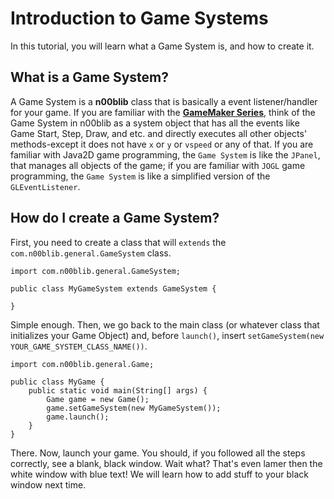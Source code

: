 # Introduction to Game Systems

In this tutorial, you will learn what a Game System is, and how to create it.

## What is a Game System?
A Game System is a **n00blib** class that is basically a event listener/handler for your game. If you are familiar with the [**GameMaker Series**](https://www.yoyogames.com/gamemaker), think of the Game System in n00blib as a system object that has all the events like Game Start, Step, Draw, and etc. and directly executes all other objects' methods-except it does not have `x` or `y` or `vspeed` or any of that. If you are familiar with Java2D game programming, the `Game System` is like the `JPanel`, that manages all objects of the game; if you are familiar with `JOGL` game programming, the `Game System` is like a simplified version of the `GLEventListener`.

## How do I create a Game System?
First, you need to create a class that will `extends` the `com.n00blib.general.GameSystem` class.

	import com.n00blib.general.GameSystem;

	public class MyGameSystem extends GameSystem {

	}

Simple enough. Then, we go back to the main class (or whatever class that initializes your Game Object) and, before `launch()`, insert `setGameSystem(new YOUR_GAME_SYSTEM_CLASS_NAME())`.

	import com.n00blib.general.Game;

	public class MyGame {
		public static void main(String[] args) {
			Game game = new Game();
			game.setGameSystem(new MyGameSystem());
			game.launch();
		}
	}

There. Now, launch your game. You should, if you followed all the steps correctly, see a blank, black window. Wait what? That's even lamer then the white window with blue text! We will learn how to add stuff to your black window next time.

